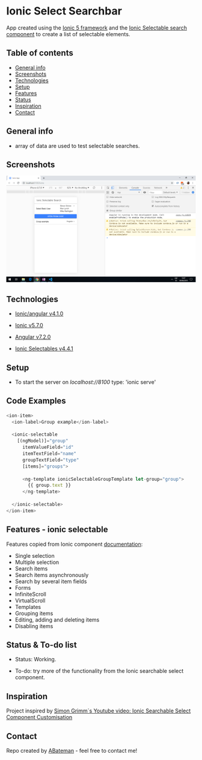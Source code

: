 # Ionic Select Searchbar

App created using the [Ionic 5 framework](https://ionicframework.com/docs) and the [Ionic Selectable search component](https://www.npmjs.com/package/ionic-selectable) to create a list of selectable elements.

## Table of contents

* [General info](#general-info)
* [Screenshots](#screenshots)
* [Technologies](#technologies)
* [Setup](#setup)
* [Features](#features)
* [Status](#status)
* [Inspiration](#inspiration)
* [Contact](#contact)

## General info

* array of data are used to test selectable searches.

## Screenshots

![image](./img/selectable_search.png)

## Technologies

* [Ionic/angular v4.1.0](https://www.npmjs.com/package/@ionic/angular)

* [Ionic v5.7.0](https://ionicframework.com/)

* [Angular v7.2.0](https://angular.io/)

* [Ionic Selectables v4.4.1](https://www.npmjs.com/package/ionic-selectable)

## Setup

* To start the server on _localhost://8100_ type: 'ionic serve'

## Code Examples

```typescript
<ion-item>
  <ion-label>Group example</ion-label>

  <ionic-selectable
    [(ngModel)]="group"
      itemValueField="id"
      itemTextField="name"
      groupTextField="type"
      [items]="groups">

      <ng-template ionicSelectableGroupTemplate let-group="group">
        {{ group.text }}
      </ng-template>

  </ionic-selectable>
</ion-item>

```

## Features - ionic selectable

Features copied from Ionic component [documentation](https://www.npmjs.com/package/ionic-selectable):

* Single selection
* Multiple selection
* Search items
* Search items asynchronously
* Search by several item fields
* Forms
* InfiniteScroll
* VirtualScroll
* Templates
* Grouping items
* Editing, adding and deleting items
* Disabling items

## Status & To-do list

* Status: Working.

* To-do: try more of the functionality from the Ionic searchable select component.

## Inspiration

Project inspired by [Simon Grimm´s Youtube video: Ionic Searchable Select Component Customisation](https://www.youtube.com/watch?v=SO_AWrrmZlY)

## Contact

Repo created by [ABateman](https://www.andrewbateman.org) - feel free to contact me!
